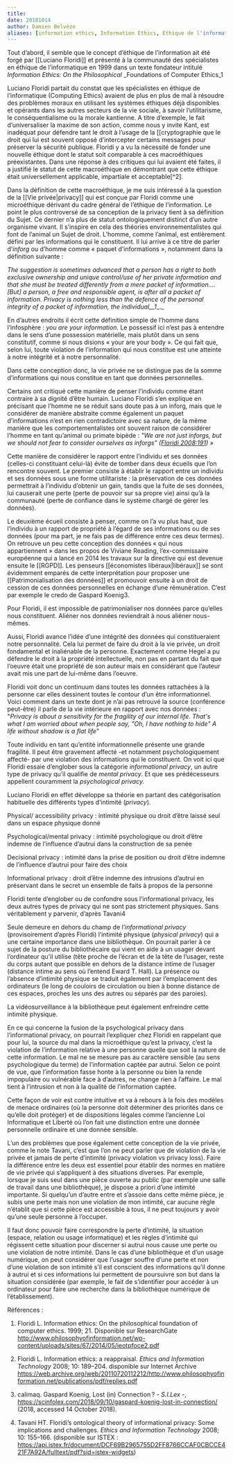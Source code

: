 ```yaml
---
title: 
date: 20181014
author: Damien Belvèze
aliases: [information ethics, Information Ethics, Ethique de l'information]
---
```


Tout d’abord, il semble que le concept d’éthique de l’information ait été forgé par [[Luciano Floridi]] et présenté à la communauté des spécialistes en éthique de l’informatique en 1999 dans un texte fondateur intitulé _Information Ethics: On the Philosophical_ _Foundations of Computer Ethics_1

Luciano Floridi partait du constat que les spécialistes en éthique de l’informatique (Computing Ethics) avaient de plus en plus de mal à résoudre des problèmes moraux en utilisant les systèmes éthiques déjà disponibles et opérants dans les autres secteurs de la vie sociale, à savoir l’utilitarisme, le conséquentialisme ou la morale kantienne. A titre d’exemple, le fait d’universaliser la maxime de son action, comme nous y invite Kant, est inadéquat pour défendre tant le droit à l’usage de la [[cryptographie que le droit qui lui est souvent opposé d’intercepter certains messages pour préserver la sécurité publique. Floridi y a vu la nécessité de fonder une nouvelle éthique dont le statut soit comparable à ces macroéthiques préexistantes. Dans une réponse à des critiques qui lui avaient été faites, il a justifié le statut de cette macroéthique en démontrant que cette éthique était universellement applicable, impartiale et acceptable[^2].

Dans la définition de cette macroéthique, je me suis intéressé à la question de la [[Vie privée|privacy]] qui est conçue par Floridi comme une microéthique dérivant du cadre général de l’éthique de l’information. Le point le plus controversé de sa conception de la privacy tient à sa définition du Sujet. Ce dernier n’a plus de statut ontologiquement distinct d’un autre organisme vivant. Il s’inspire en cela des théories environnementalistes qui font de l’animal un Sujet de droit. L’homme, comme l’animal, est entièrement défini par les informations qui le constituent. Il lui arrive à ce titre de parler d’_inforg_ ou d’homme comme « paquet d’informations », notamment dans la définition suivante :

  

_The suggestion is_ _sometimes_ _advanced that a person_ _has a right to both exclusive ownership and unique control/use of her private information and that she must be treated differently from a mere packet of information.... [But] a person, a free and responsible agent, is after all a packet of information. Privacy is nothing less than the defence of the personal integrity of a packet of information, the_ _individual__1__._

  

En d’autres endroits il écrit cette définition simple de l’homme dans l’infosphère : _you are your information._ Le possessif ici n’est pas à entendre dans le sens d’une possession matérielle, mais plutôt dans un sens constitutif, comme si nous disions « your are your body »_._ Ce qui fait que, selon lui, toute violation de l’information qui nous constitue est une atteinte à notre intégrité et à notre personnalité.

  

Dans cette conception donc, la vie privée ne se distingue pas de la somme d’informations qui nous constitue en tant que données personnelles.

Certains ont critiqué cette manière de penser l’individu comme étant contraire à sa dignité d’être humain. Luciano Floridi s’en explique en précisant que l’homme ne se réduit sans doute pas à un inforg, mais que le considérer de manière abstraite comme également un paquet d’informations n’est en rien contradictoire avec sa nature, de la même manière que les comportementalistes ont souvent raison de considérer l’homme en tant qu’animal ou primate bipède : _"We are not just inforgs, but we should not fear to consider ourselves as inforgs" ([Floridi 2008:191](zotero://open-pdf/library/items/WTESRUVL?page=3)) »_

  

Cette manière de considérer le rapport entre l’individu et ses données (celles-ci constituant celui-là) évite de tomber dans deux écueils que l’on rencontre souvent. Le premier consiste à établir le rapport entre un individu et ses données sous une forme utilitariste : la préservation de ces données permettrait à l’individu d’obtenir un gain, tandis que la fuite de ses données, lui causerait une perte (perte de pouvoir sur sa propre vie) ainsi qu’à la communauté (perte de confiance dans le système chargé de gérer les données).

Le deuxième écueil consiste à penser, comme on l’a vu plus haut, que l’individu à un rapport de propriété à l’égard de ses informations ou de ses données (pour ma part, je ne fais pas de différence entre ces deux termes). On retrouve un peu cette conception des données « qui nous appartiennent » dans les propos de Viviane Reading, l’ex-commissaire européenne qui a lancé en 2014 les travaux sur la directive qui est devenue ensuite le [[RGPD]]. Les penseurs [[économistes libéraux|libéraux]] se sont évidemment emparés de cette interprétation pour proposer une [[Patrimonialisation des données]]  et promouvoir ensuite à un droit de cession de ces données personnelles en échange d’une rémunération. C’est par exemple le credo de Gaspard Koenig3.

Pour Floridi, il est impossible de patrimonialiser nos données parce qu’elles nous constituent. Aliéner nos données reviendrait à nous aliéner nous-mêmes.

Aussi, Floridi avance l’idée d’une intégrité des données qui constitueraient notre personnalité. Cela lui permet de faire du droit à la vie privée, un droit fondamental et inaliénable de la personne. Exactement comme Hegel a pu défendre le droit à la propriété intellectuelle, non pas en partant du fait que l’oeuvre était une propriété de son auteur mais en considérant que l’auteur avait mis une part de lui-même dans l’oeuvre.

Floridi voit donc un continuum dans toutes les données rattachées à la personne car elles dessinent toutes le contour d’un être informationnel. Voici comment dans un texte dont je n’ai pas retrouvé la source (conférence peut-être) il parle de la vie intérieure en rapport avec nos données : "_Privacy is about a sensitivity for the fragility of our internal life. That's what I am worried about when people say, "Oh, I have nothing to hide" A life without shadow is a flat life_"

Toute individu en tant qu’entité informationnelle présente une grande fragilité. Il peut être gravement affecté -et notamment psychologiquement affecté- par une violation des informations qui le constituent. On voit ici que Floridi essaie d’englober sous la catégorie _informational privacy_, un autre type de privacy qu’il qualifie de _mental privacy_. Et que ses prédécesseurs appellent couramment la _psychological privacy._

Luciano Floridi en effet développe sa théorie en partant des catégorisation habituelle des différents types d’intimité (_privacy_).

  

Physical/ accessibility privacy : intimité physique ou droit d’être laissé seul dans un espace physique donné

Psychological/mental privacy : intimité psychologique ou droit d’être indemne de l’influence d’autrui dans la construction de sa penée

Decisional privacy : intimité dans la prise de position ou droit d’être indemne de l’influence d’autrui pour faire des choix

Informational privacy : droit d’être indemne des intrusions d’autrui en préservant dans le secret un ensemble de faits à propos de la personne

  

Floridi tente d’englober ou de confondre sous l’informational privacy, les deux autres types de privacy qui ne sont pas strictement physiques. Sans véritablement y parvenir, d’après Tavani4

  

Seule demeure en dehors du champ de l’_informational privacy_ (provisoirement d’après Floridi) l’intimité physique (_physical privacy_) qui a une certaine importance dans une bibliothèque. On pourrait parler à ce sujet de la posture du bibliothécaire qui vient en aide à un usager devant l’ordinateur qu’il utilise (tête proche de l’écran et de la tête de l’usager, reste du corps autant que possible en dehors de la distance intime de l’usager (distance intime au sens où l’entend Eward T. Hall). La présence ou l’absence d’intimité physique se traduit également par l’emplacement des ordinateurs (le long de couloirs de circulation ou bien à bonne distance de ces espaces, proches les uns des autres ou séparés par des paroies).

La vidéosurveillance à la bibliothèque peut également enfreindre cette intimité physique.

  

En ce qui concerne la fusion de la psychological privacy dans l’informational privacy, on pourrait l’expliquer chez Floridi en rappelant que pour lui, la source du mal dans la microéthique qu’est la privacy, c’est la violation de l’information relative à une personne quelle que soit la nature de cette information. Le mal ne se mesure pas au caractère sensible (au sens psychologique du terme) de l’information captée par autrui. Selon ce point de vue, que l’information fasse honte à la personne ou bien la rende impopulaire ou vulnérable face à d’autres, ne change rien à l’affaire. Le mal tient à l’intrusion et non à la qualité de l’information captée.

Cette façon de voir est contre intuitive et va à rebours à la fois des modèles de menace ordinaires (où la personne doit déterminer des priorités dans ce qu’elle doit protéger) et de dispositions légales comme l’ancienne Loi Informatique et Liberté où l’on fait une distinction entre une donnée personnelle ordinaire et une donnée sensible.

  

L’un des problèmes que pose également cette conception de la vie privée, comme le note Tavani, c’est que l’on ne peut parler que de violation de la vie privée et jamais de perte d’intimité (privacy violation vs privacy loss). Faire la différence entre les deux est essentiel pour établir des normes en matière de vie privée qui s’appliquent à des situations diverses. Par exemple, lorsque je suis seul dans une pièce ouverte au public (par exemple une salle de travail dans une bibliothèque), je dispose a priori d’une intimité importante. Si quelqu’un d’autre entre et s’assoie dans cette même pièce, je subis une perte mais non une violation de mon intimité, car aucune règle n’établit que si cette pièce est accessible à tous, il ne peut toujours y avoir qu’une seule personne à l’occuper.

Il faut donc pouvoir faire correspondre la perte d’intimité, la situation (espace, relation ou usage informatique) et les règles d’intimité qui régissent cette situation pour discerner si autrui nous cause une perte ou une violation de notre intimité. Dans le cas d’une bibliothèque et d’un usage numérique, on peut considérer que l’usager souffre d’une perte et non d’une violation de son intimité s’il est conscient des informations qu’il donne à autrui et si ces informations lui permettent de poursuivre son but dans la situation considérée (par exemple, le fait de s’identifier pour accéder à un ordinateur pour faire une recherche dans la bibliothèque numérique de l’établissement).

  

  

Références :

  

1. Floridi L. Information ethics: On the philosophical foundation of computer ethics. 1999; 21. Disponible sur ResearchGate http://www.philosophyofinformation.net/wp-content/uploads/sites/67/2014/05/ieotpfoce2.pdf

2. Floridi L. Information ethics: a reappraisal. _Ethics and Information Technology_ 2008; 10: 189–204. disponible sur Internet Archive https://web.archive.org/web/20110720112212/http://www.philosophyofinformation.net/publications/pdf/replies.pdf

3. calimaq. Gaspard Koenig, Lost (in) Connection ? _- S.I.Lex -_, https://scinfolex.com/2018/09/10/gaspard-koenig-lost-in-connection/ (2018, accessed 14 October 2018).

4. Tavani HT. Floridi’s ontological theory of informational privacy: Some implications and challenges. _Ethics and Information Technology_ 2008; 10: 155–166. (disponible sur ISTEX : https://api.istex.fr/document/DCF69B2965755D2FF8766CCAF0CBCCE421F7A92A/fulltext/pdf?sid=istex-widgets)